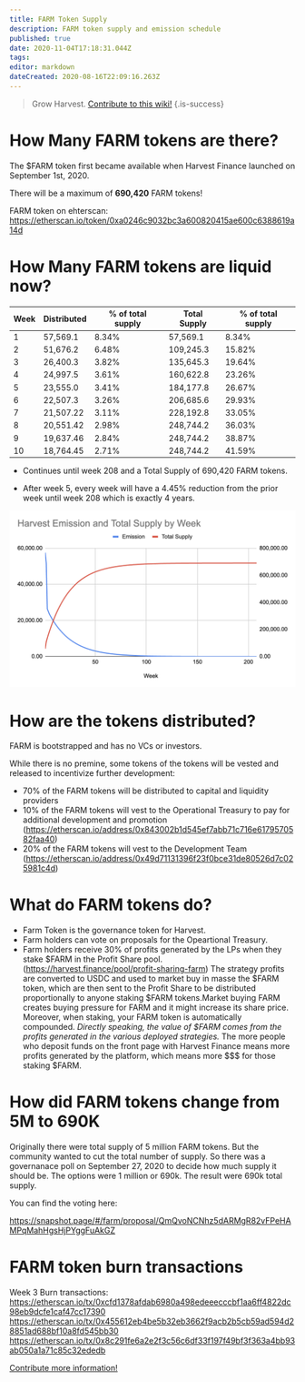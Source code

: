 ```yaml
---
title: FARM Token Supply
description: FARM token supply and emission schedule
published: true
date: 2020-11-04T17:18:31.044Z
tags: 
editor: markdown
dateCreated: 2020-08-16T22:09:16.263Z
---
```


> Grow Harvest. [Contribute to this wiki!](/contribute)
{.is-success}

# How Many FARM tokens are there?

The $FARM token first became available when Harvest Finance launched on September 1st, 2020.

There will be a maximum of **690,420** FARM tokens!

FARM token on ehterscan:
https://etherscan.io/token/0xa0246c9032bc3a600820415ae600c6388619a14d

# How Many FARM tokens are liquid now?

| Week | Distributed |% of total supply  | Total Supply | % of total supply
|------|-------------|-----------------|--------------|-------------------------
|  1   | 57,569.1    | 8.34%           | 57,569.1     | 8.34% 
|  2   | 51,676.2    | 6.48%           | 109,245.3    | 15.82%
|  3   | 26,400.3    | 3.82%           | 135,645.3    | 19.64%
|  4   | 24,997.5    | 3.61%           | 160,622.8    | 23.26%
|  5   | 23,555.0    | 3.41%           | 184,177.8    | 26.67%
|  6   | 22,507.3    | 3.26%           | 206,685.6    | 29.93%
|  7   | 21,507.22   | 3.11%           | 228,192.8    | 33.05%
|  8   | 20,551.42   | 2.98%           | 248,744.2    | 36.03%
|  9   | 19,637.46   | 2.84%           | 248,744.2    | 38.87%
|  10  | 18,764.45   | 2.71%           | 248,744.2    | 41.59%

- Continues until week 208 and a Total Supply of 690,420 FARM tokens.

- After week 5, every week will have a 4.45% reduction from the prior week until week 208 which is exactly 4 years. 

![screen_shot_2020-10-03_at_10.12.12_pm.png](/screen_shot_2020-10-03_at_10.12.12_pm.png)

# How are the tokens distributed?

FARM is bootstrapped and has no VCs or investors.

While there is no premine, some tokens of the tokens will be vested and released to incentivize further development:

- 70% of the FARM tokens will be distributed to capital and liquidity providers
- 10% of the FARM tokens will vest to the Operational Treasury to pay for additional development and promotion (https://etherscan.io/address/0x843002b1d545ef7abb71c716e6179570582faa40)
- 20% of the FARM tokens will vest to the Development Team (https://etherscan.io/address/0x49d71131396f23f0bce31de80526d7c025981c4d)

# What do FARM tokens do?

- Farm Token is the governance token for Harvest. 
- Farm holders can vote on proposals for the Opeartional Treasury. 
- Farm holders receive 30% of profits generated by the LPs when they stake $FARM in the Profit Share pool. (https://harvest.finance/pool/profit-sharing-farm) 
The strategy profits are converted to USDC and used to market buy in masse the $FARM token, which are then sent to the Profit Share to be distributed proportionally to anyone staking $FARM tokens.Market buying FARM creates buying pressure for FARM and it might increase its share price. Moreover, when staking, your FARM token is automatically compounded. *Directly speaking, the value of $FARM comes from the profits generated in the various deployed strategies.* 
The more people who deposit funds on the front page with Harvest Finance means more profits generated by the platform, which means more $$$ for those staking $FARM.

# How did FARM tokens change from 5M to 690K
Originally there were total supply of 5 million FARM tokens. But the community wanted to cut the total number of supply. So there was a governanace poll on September 27, 2020 to decide how much supply it should be. The options were 1 million or 690k. The result were 690k total supply. 

You can find the voting here: 

https://snapshot.page/#/farm/proposal/QmQvoNCNhz5dARMgR82vFPeHAMPqMahHgsHjPYggFuAkGZ

# FARM token burn transactions

Week 3 Burn transactions:
https://etherscan.io/tx/0xcfd1378afdab6980a498edeeecccbf1aa6ff4822dc98eb9dcfe1caf47cc17390
https://etherscan.io/tx/0x455612eb4be5b32eb3662f9acb2b5cb59ad594d28851ad688bf10a8fd545bb30
https://etherscan.io/tx/0x8c291fe6a2e2f3c56c6df33f197f49bf3f363a4bb93ab050a1a71c85c32ededb


[Contribute more information!](/contribute) 

[medium-launch]: https://medium.com/harvest-finance/the-harvest-finance-project-338c3e5806fc